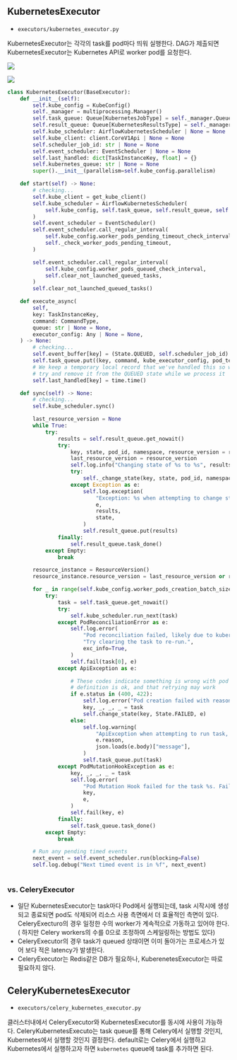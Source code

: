 
## KubernetesExecutor
- `executors/kubernetes_executor.py`

KubernetesExecutor는 각각의 task를 pod마다 띄워 실행한다. DAG가 제출되면 KubernetesExecutor는 Kubernetes API로 worker pod를 요청한다.

![](https://airflow.apache.org/docs/apache-airflow/stable/_images/arch-diag-kubernetes.png)


![](https://airflow.apache.org/docs/apache-airflow/stable/_images/k8s-happy-path.png)

```python
class KubernetesExecutor(BaseExecutor):
    def __init__(self):
        self.kube_config = KubeConfig()
        self._manager = multiprocessing.Manager()
        self.task_queue: Queue[KubernetesJobType] = self._manager.Queue()
        self.result_queue: Queue[KubernetesResultsType] = self._manager.Queue()
        self.kube_scheduler: AirflowKubernetesScheduler | None = None
        self.kube_client: client.CoreV1Api | None = None
        self.scheduler_job_id: str | None = None
        self.event_scheduler: EventScheduler | None = None
        self.last_handled: dict[TaskInstanceKey, float] = {}
        self.kubernetes_queue: str | None = None
        super().__init__(parallelism=self.kube_config.parallelism)
```

```python
    def start(self) -> None:
        # checking...
        self.kube_client = get_kube_client()
        self.kube_scheduler = AirflowKubernetesScheduler(
            self.kube_config, self.task_queue, self.result_queue, self.kube_client, self.scheduler_job_id
        )
        self.event_scheduler = EventScheduler()
        self.event_scheduler.call_regular_interval(
            self.kube_config.worker_pods_pending_timeout_check_interval,
            self._check_worker_pods_pending_timeout,
        )

        self.event_scheduler.call_regular_interval(
            self.kube_config.worker_pods_queued_check_interval,
            self.clear_not_launched_queued_tasks,
        )
        self.clear_not_launched_queued_tasks()

    def execute_async(
        self,
        key: TaskInstanceKey,
        command: CommandType,
        queue: str | None = None,
        executor_config: Any | None = None,
    ) -> None:
        # checking...
        self.event_buffer[key] = (State.QUEUED, self.scheduler_job_id)
        self.task_queue.put((key, command, kube_executor_config, pod_template_file))
        # We keep a temporary local record that we've handled this so we don't
        # try and remove it from the QUEUED state while we process it
        self.last_handled[key] = time.time()

    def sync(self) -> None:
        # checking...
        self.kube_scheduler.sync()

        last_resource_version = None
        while True:
            try:
                results = self.result_queue.get_nowait()
                try:
                    key, state, pod_id, namespace, resource_version = results
                    last_resource_version = resource_version
                    self.log.info("Changing state of %s to %s", results, state)
                    try:
                        self._change_state(key, state, pod_id, namespace)
                    except Exception as e:
                        self.log.exception(
                            "Exception: %s when attempting to change state of %s to %s, re-queueing.",
                            e,
                            results,
                            state,
                        )
                        self.result_queue.put(results)
                finally:
                    self.result_queue.task_done()
            except Empty:
                break

        resource_instance = ResourceVersion()
        resource_instance.resource_version = last_resource_version or resource_instance.resource_version

        for _ in range(self.kube_config.worker_pods_creation_batch_size):
            try:
                task = self.task_queue.get_nowait()
                try:
                    self.kube_scheduler.run_next(task)
                except PodReconciliationError as e:
                    self.log.error(
                        "Pod reconciliation failed, likely due to kubernetes library upgrade. "
                        "Try clearing the task to re-run.",
                        exc_info=True,
                    )
                    self.fail(task[0], e)
                except ApiException as e:

                    # These codes indicate something is wrong with pod definition; otherwise we assume pod
                    # definition is ok, and that retrying may work
                    if e.status in (400, 422):
                        self.log.error("Pod creation failed with reason %r. Failing task", e.reason)
                        key, _, _, _ = task
                        self.change_state(key, State.FAILED, e)
                    else:
                        self.log.warning(
                            "ApiException when attempting to run task, re-queueing. Reason: %r. Message: %s",
                            e.reason,
                            json.loads(e.body)["message"],
                        )
                        self.task_queue.put(task)
                except PodMutationHookException as e:
                    key, _, _, _ = task
                    self.log.error(
                        "Pod Mutation Hook failed for the task %s. Failing task. Details: %s",
                        key,
                        e,
                    )
                    self.fail(key, e)
                finally:
                    self.task_queue.task_done()
            except Empty:
                break

        # Run any pending timed events
        next_event = self.event_scheduler.run(blocking=False)
        self.log.debug("Next timed event is in %f", next_event)
    
```

### vs. CeleryExecutor
- 일단 KubernetesExecutor는 task마다 Pod에서 실행되는데, task 시작시에 생성되고 종료되면 pod도 삭제되어 리소스 사용 측면에서 더 효율적인 측면이 있다. CeleryExecturo의 경우 일정한 수의 worker가 계속적으로 가동하고 있어야 한다.( 하지만 Celery workers의 수를 0으로 조정하여 스케일링하는 방법도 있다)
- CeleryExecutor의 경우 task가 queued 상태이면 이미 돌아가는 프로세스가 있어 보다 적은 latency가 발생한다. 
- CeleryExecutor는 Redis같은 DB가 필요하나, KuberenetesExecutor는 따로 필요하지 않다.

## CeleryKubernetesExecutor
- `executors/celery_kubernetes_executor.py`

클러스터내에서 CeleryExecutor와 KubernetesExecutor를 동시에 사용이 가능하다. CeleryKubernetesExecuto는 task queue를 통해 Celery에서 실행할 것인지, Kubernetes에서 실행할 것인지 결정한다. default로는 Celery에서 실행하고 Kubernetes에서 실행하고자 하면 `kubernetes` queue에 task를 추가하면 된다.

